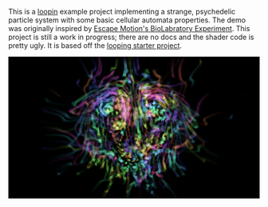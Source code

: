 This is a [loopin](https://github.com/koopero/loopin) example project implementing a strange, psychedelic particle system with some basic cellular automata properties. The demo was originally inspired by [Escape Motion's BioLabratory Experiment](https://www.escapemotions.com/experiments/biolab/index.php). This project is still a work in progress; there are no docs and the shader code is pretty ugly. It is based off the [looping starter project](https://github.com/koopero/loopin-starter).

![Sample image](image/sample.jpg)
